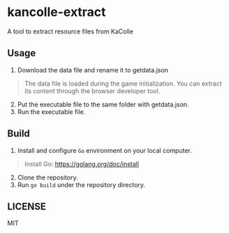 # kancolle-extract

A tool to extract resource files from KaColle

## Usage

1. Download the data file and rename it to getdata.json
> The data file is loaded during the game initialization.
> You can extract its content through the browser developer tool.
2. Put the executable file to the same folder with getdata.json.
3. Run the executable file.

## Build

1. Install and configure `Go` environment on your local computer.
> Install Go: https://golang.org/doc/install
2. Clone the repository.
3. Run `go build` under the repository directory.

## LICENSE

MIT
